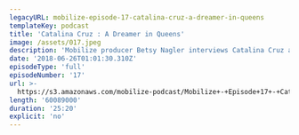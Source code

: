 ```yaml
---
legacyURL: mobilize-episode-17-catalina-cruz-a-dreamer-in-queens
templateKey: podcast
title: 'Catalina Cruz : A Dreamer in Queens'
image: /assets/017.jpeg
description: 'Mobilize producer Betsy Nagler interviews Catalina Cruz about her New York State Assembly campaign for District 39, a district she’s proud to call "rich in that immigrant soul." Cruz shares the inspiring story of how she went from being an undocumented Dreamer to a leader who fights for change in her community, and how she wants to be model of what it means to a public servant rather than a politician in the Trump era.'
date: '2018-06-26T01:01:30.310Z'
episodeType: 'full'
episodeNumber: '17'
url: >-
  https://s3.amazonaws.com/mobilize-podcast/Mobilize+-+Episode+17+-+Catalina+Cruz+-+A+Dreamer+for+Queens.mp3
length: '60089000'
duration: '25:20'
explicit: 'no'
---
```

